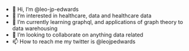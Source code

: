 - 👋 Hi, I’m @leo-jp-edwards
- 👀 I’m interested in healthcare, data and healthcare data
- 🌱 I’m currently learning graphql, and applications of graph theory to data warehousing
- 💞️ I’m looking to collaborate on anything data related
- 📫 How to reach me my twitter is @leojpedwards
